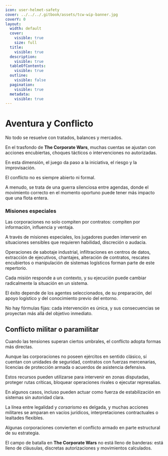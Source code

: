 ```yaml
---
icon: user-helmet-safety
cover: ../../../.gitbook/assets/tcw-wip-banner.jpg
coverY: 0
layout:
  width: default
  cover:
    visible: true
    size: full
  title:
    visible: true
  description:
    visible: true
  tableOfContents:
    visible: true
  outline:
    visible: false
  pagination:
    visible: true
  metadata:
    visible: true
---
```


# Aventura y Conflicto

No todo se resuelve con tratados, balances y mercados.

En el trasfondo de **The Corporate Wars**, muchas cuentas se ajustan con acciones encubiertas, choques tácticos o intervenciones no autorizadas.

En esta dimensión, el juego da paso a la iniciativa, el riesgo y la improvisación.

El conflicto no es siempre abierto ni formal.

A menudo, se trata de una guerra silenciosa entre agendas, donde el movimiento correcto en el momento oportuno puede tener más impacto que una flota entera.

### Misiones especiales

Las corporaciones no solo compiten por contratos: compiten por información, influencia y ventaja.

A través de misiones especiales, los jugadores pueden intervenir en situaciones sensibles que requieren habilidad, discreción o audacia.

Operaciones de sabotaje industrial, infiltraciones en centros de datos, extracción de ejecutivos, chantajes, alteración de contratos, rescates encubiertos o manipulación de sistemas logísticos forman parte de este repertorio.

Cada misión responde a un contexto, y su ejecución puede cambiar radicalmente la situación en un sistema.

El éxito depende de los agentes seleccionados, de su preparación, del apoyo logístico y del conocimiento previo del entorno.

No hay fórmulas fijas: cada intervención es única, y sus consecuencias se proyectan más allá del objetivo inmediato.

## Conflicto militar o paramilitar

Cuando las tensiones superan ciertos umbrales, el conflicto adopta formas más directas.

Aunque las corporaciones no poseen ejércitos en sentido clásico, sí cuentan con unidades de seguridad, contratos con fuerzas mercenarias, licencias de protección armada o acuerdos de asistencia defensiva.

Estos recursos pueden utilizarse para intervenir en zonas disputadas, proteger rutas críticas, bloquear operaciones rivales o ejecutar represalias.

En algunos casos, incluso pueden actuar como fuerza de estabilización en sistemas sin autoridad clara.

La línea entre legalidad y _corsarismo_ es delgada, y muchas acciones militares se amparan en vacíos jurídicos, interpretaciones contractuales o lealtades flexibles.

Algunas corporaciones convierten el conflicto armado en parte estructural de su estrategia.

El campo de batalla en **The Corporate Wars** no está lleno de banderas: está lleno de cláusulas, discretas autorizaciones y movimientos calculados.
